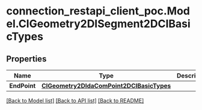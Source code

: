 # connection_restapi_client_poc.Model.CIGeometry2DISegment2DCIBasicTypes

## Properties

Name | Type | Description | Notes
------------ | ------------- | ------------- | -------------
**EndPoint** | [**CIGeometry2DIdaComPoint2DCIBasicTypes**](CIGeometry2DIdaComPoint2DCIBasicTypes.md) |  | [optional] 

[[Back to Model list]](../README.md#documentation-for-models) [[Back to API list]](../README.md#documentation-for-api-endpoints) [[Back to README]](../README.md)


